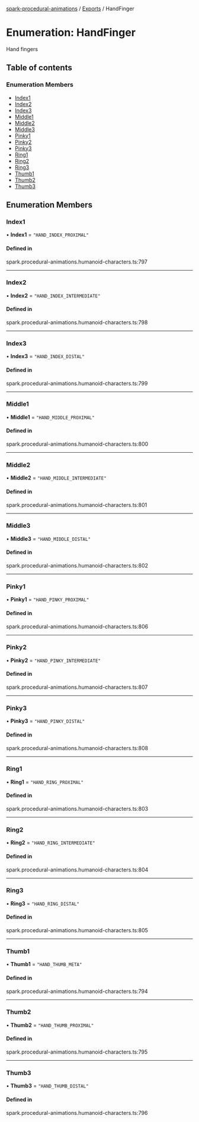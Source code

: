 [spark-procedural-animations](../README.md) / [Exports](../modules.md) / HandFinger

# Enumeration: HandFinger

Hand fingers

## Table of contents

### Enumeration Members

- [Index1](HandFinger.md#index1)
- [Index2](HandFinger.md#index2)
- [Index3](HandFinger.md#index3)
- [Middle1](HandFinger.md#middle1)
- [Middle2](HandFinger.md#middle2)
- [Middle3](HandFinger.md#middle3)
- [Pinky1](HandFinger.md#pinky1)
- [Pinky2](HandFinger.md#pinky2)
- [Pinky3](HandFinger.md#pinky3)
- [Ring1](HandFinger.md#ring1)
- [Ring2](HandFinger.md#ring2)
- [Ring3](HandFinger.md#ring3)
- [Thumb1](HandFinger.md#thumb1)
- [Thumb2](HandFinger.md#thumb2)
- [Thumb3](HandFinger.md#thumb3)

## Enumeration Members

### Index1

• **Index1** = ``"HAND_INDEX_PROXIMAL"``

#### Defined in

spark.procedural-animations.humanoid-characters.ts:797

___

### Index2

• **Index2** = ``"HAND_INDEX_INTERMEDIATE"``

#### Defined in

spark.procedural-animations.humanoid-characters.ts:798

___

### Index3

• **Index3** = ``"HAND_INDEX_DISTAL"``

#### Defined in

spark.procedural-animations.humanoid-characters.ts:799

___

### Middle1

• **Middle1** = ``"HAND_MIDDLE_PROXIMAL"``

#### Defined in

spark.procedural-animations.humanoid-characters.ts:800

___

### Middle2

• **Middle2** = ``"HAND_MIDDLE_INTERMEDIATE"``

#### Defined in

spark.procedural-animations.humanoid-characters.ts:801

___

### Middle3

• **Middle3** = ``"HAND_MIDDLE_DISTAL"``

#### Defined in

spark.procedural-animations.humanoid-characters.ts:802

___

### Pinky1

• **Pinky1** = ``"HAND_PINKY_PROXIMAL"``

#### Defined in

spark.procedural-animations.humanoid-characters.ts:806

___

### Pinky2

• **Pinky2** = ``"HAND_PINKY_INTERMEDIATE"``

#### Defined in

spark.procedural-animations.humanoid-characters.ts:807

___

### Pinky3

• **Pinky3** = ``"HAND_PINKY_DISTAL"``

#### Defined in

spark.procedural-animations.humanoid-characters.ts:808

___

### Ring1

• **Ring1** = ``"HAND_RING_PROXIMAL"``

#### Defined in

spark.procedural-animations.humanoid-characters.ts:803

___

### Ring2

• **Ring2** = ``"HAND_RING_INTERMEDIATE"``

#### Defined in

spark.procedural-animations.humanoid-characters.ts:804

___

### Ring3

• **Ring3** = ``"HAND_RING_DISTAL"``

#### Defined in

spark.procedural-animations.humanoid-characters.ts:805

___

### Thumb1

• **Thumb1** = ``"HAND_THUMB_META"``

#### Defined in

spark.procedural-animations.humanoid-characters.ts:794

___

### Thumb2

• **Thumb2** = ``"HAND_THUMB_PROXIMAL"``

#### Defined in

spark.procedural-animations.humanoid-characters.ts:795

___

### Thumb3

• **Thumb3** = ``"HAND_THUMB_DISTAL"``

#### Defined in

spark.procedural-animations.humanoid-characters.ts:796
